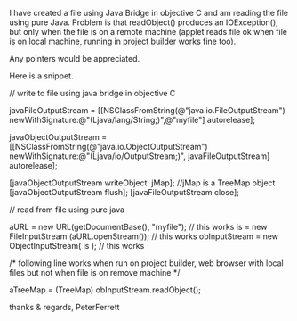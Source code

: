 I have created a file using Java Bridge in objective C and am reading the file using pure Java.  Problem is that readObject() produces an IOException(), but only when the file is on a remote machine (applet reads file ok when file is on local machine, running in project builder works fine too).

Any pointers would be appreciated.



Here is a snippet.

    

// write to file using java bridge in objective C

javaFileOutputStream =  [[NSClassFromString(@"java.io.FileOutputStream") newWithSignature:@"(Ljava/lang/String;)",@"myfile"] autorelease];

javaObjectOutputStream =  [[NSClassFromString(@"java.io.ObjectOutputStream") newWithSignature:@"(Ljava/io/OutputStream;)", javaFileOutputStream] autorelease];
    
[javaObjectOutputStream  writeObject: jMap];  //jMap is a TreeMap object
[javaObjectOutputStream flush];
[javaFileOutputStream close];


// read from file using pure java

    
aURL = new URL(getDocumentBase(), "myfile");  // this works
is = new FileInputStream (aURL.openStream());  // this works
obInputStream = new ObjectInputStream(   is ); // this works

/*
following line works when run on project builder, web browser with local files but not when file is on  remove machine
*/

aTreeMap = (TreeMap) obInputStream.readObject();






thanks & regards, PeterFerrett
